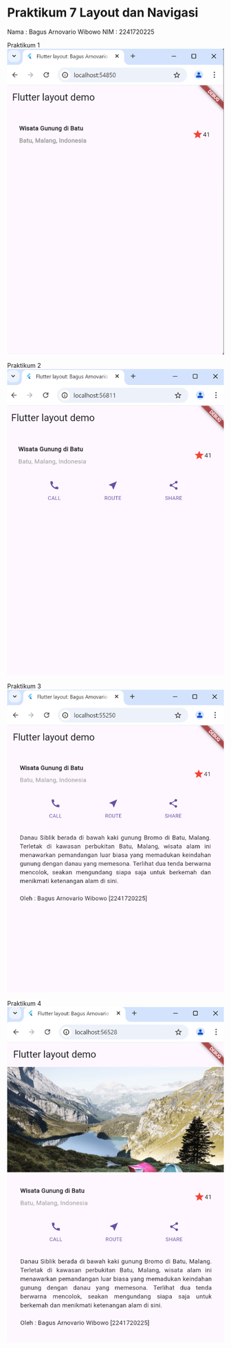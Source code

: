 # Praktikum 7 Layout dan Navigasi

Nama : Bagus Arnovario Wibowo
NIM : 2241720225

Praktikum 1
![Screenshot Hasil Praktikum 1](images/Praktikum_1.png)

Praktikum 2
![Screenshot Hasil Praktikum 2](images/Praktikum_2.png)

Praktikum 3
![Screenshot Hasil Praktikum 3](images/Praktikum_3.png)

Praktikum 4
![Screenshot Hasil Praktikum 4](images/Praktikum_4.png)